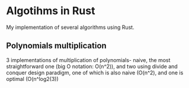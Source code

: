 # Algotihms in Rust

My implementation of several algorithms using Rust.

## Polynomials multiplication
3 implementations of multiplication of polynomials- naive, the most straightforward one (big O notation: O(n^2)), and two using divide and conquer design paradigm, one of which is also naive (O(n^2), and one is optimal (O(n^log2(3))
